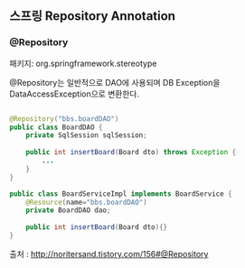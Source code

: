 ## 스프링 Repository Annotation

### @Repository

패키지: org.springframework.stereotype


@Repository는 일반적으로 DAO에 사용되며 DB Exception을 DataAccessException으로 변환한다.

```java

@Repository("bbs.boardDAO")
public class BoardDAO {
    private SqlSession sqlSession;
    
    public int insertBoard(Board dto) throws Exception {
        ...
    }
}

public class BoardServiceImpl implements BoardService {
    @Resource(name="bbs.boardDAO")
    private BoardDAO dao;
 
    public int insertBoard(Board dto){}
}


```

출처 : http://noritersand.tistory.com/156#@Repository